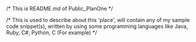 /* This is README.md of Public_PlanOne */

/* This is used to describe about this 'place', 
will contain any of my sample code snippet(s), 
written by using some programming languages 
like Java, Ruby, C#, Python, C (For example) */
